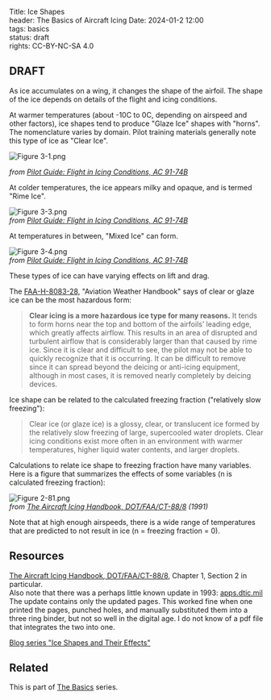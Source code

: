 Title: Ice Shapes    
header: The Basics of Aircraft Icing
Date: 2024-01-2 12:00  
tags: basics  
status: draft  
rights: CC-BY-NC-SA 4.0

## DRAFT

As ice accumulates on a wing, it changes the shape of the airfoil. 
The shape of the ice depends on details of the flight and icing conditions.  

At warmer temperatures (about -10C to 0C, depending on airspeed and other factors), 
ice shapes tend to produce "Glaze Ice" shapes with "horns". 
The nomenclature varies by domain. 
Pilot training materials generally note this type of ice as "Clear Ice".  

![Figure 3-1.png](/images%2FAC-91-74B%2FFigure%203-1.png)   

_from [Pilot Guide: Flight in Icing Conditions, AC 91-74B](https://www.faa.gov/documentLibrary/media/Advisory_Circular/AC_91-74B.pdf)_  

At colder temperatures, the ice appears milky and opaque, and is termed "Rime Ice".  

![Figure 3-3.png](/images%2FAC-91-74B%2FFigure%203-3.png)  
_from [Pilot Guide: Flight in Icing Conditions, AC 91-74B](https://www.faa.gov/documentLibrary/media/Advisory_Circular/AC_91-74B.pdf)_  

At temperatures in between, "Mixed Ice" can form.  

![Figure 3-4.png](/images%2FAC-91-74B%2FFigure%203-4.png)  
_from [Pilot Guide: Flight in Icing Conditions, AC 91-74B](https://www.faa.gov/documentLibrary/media/Advisory_Circular/AC_91-74B.pdf)_  

These types of ice can have varying effects on lift and drag. 

The [FAA-H-8083-28]({filename}resources.md#FAA-H-8083-28), "Aviation Weather Handbook" says of clear or glaze 
ice can be the most hazardous form:  

>__Clear icing is a more hazardous ice type for many reasons.__ 
It tends to form horns near the top and bottom of the airfoils’ 
leading edge, which greatly affects airflow. This results in 
an area of disrupted and turbulent airflow that is considerably 
larger than that caused by rime ice. Since it is clear and 
difficult to see, the pilot may not be able to quickly recognize 
that it is occurring. It can be difficult to remove since it can 
spread beyond the deicing or anti-icing equipment, although in 
most cases, it is removed nearly completely by deicing devices.

Ice shape can be related to the calculated freezing fraction
("relatively slow freezing"): 

>Clear ice (or glaze ice) is a glossy, clear, or translucent ice formed by the relatively slow freezing of large, 
supercooled water droplets. Clear icing conditions exist more often in an environment with warmer 
temperatures, higher liquid water contents, and larger droplets.

Calculations to relate ice shape to freezing fraction have many variables. 
Here is a figure that summarizes the effects of some variables
(n is calculated freezing fraction):  

![Figure 2-81.png](/images%2FFAA%20Handbook%20volume%201%2FFigure%202-81.png)  
_from [The Aircraft Icing Handbook, DOT/FAA/CT-88/8](https://apps.dtic.mil/sti/pdfs/ADA238039.pdf) (1991)_  

Note that at high enough airspeeds, there is a wide range of 
temperatures that are predicted to not result in ice 
(n = freezing fraction = 0).  

## Resources  

[The Aircraft Icing Handbook, DOT/FAA/CT-88/8](https://apps.dtic.mil/sti/pdfs/ADA238039.pdf), 
Chapter 1, Section 2 in particular.  
Also note that there was a perhaps little known update in 1993: [apps.dtic.mil](https://apps.dtic.mil/sti/pdfs/ADA276499.pdf) The update contains only the updated pages. 
This worked fine when one printed the pages, punched holes, and manually substituted them into a three ring binder, 
but not so well in the digital age. 
I do not know of a pdf file that integrates the two into one.

[Blog series "Ice Shapes and Their Effects"]({filename}..%2Fice_shapes_thread.md)  

## Related  

This is part of [The Basics]({filename}basics.md) series.  
